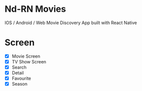 # Nd-RN Movies

IOS / Android / Web Movie Discovery App built with React Native

# Screen

- [x] Movie Screen
- [x] TV Show Screen
- [x] Search
- [x] Detail
- [x] Favourite
- [x] Season
